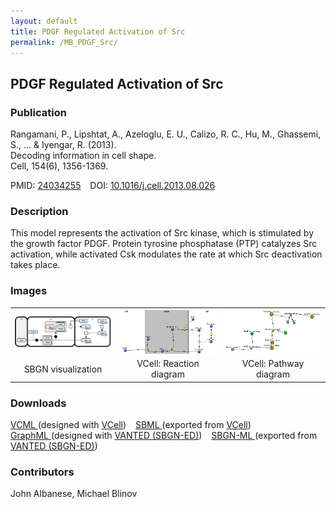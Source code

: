 ```yaml
---
layout: default
title: PDGF Regulated Activation of Src
permalink: /MB_PDGF_Src/
---
```


## PDGF Regulated Activation of Src

### Publication
Rangamani, P., Lipshtat, A., Azeloglu, E. U., Calizo, R. C., Hu, M., Ghassemi, S., ... & Iyengar, R. (2013). <br />
Decoding information in cell shape. <br />
Cell, 154(6), 1356-1369. <br />

PMID:  [24034255](https://www.ncbi.nlm.nih.gov/pubmed/24034255) &ensp; DOI: [10.1016/j.cell.2013.08.026](https://doi.org/10.1016/j.cell.2013.08.026)

### Description

This model represents the activation of Src kinase, which is stimulated by the growth factor PDGF. Protein tyrosine phosphatase (PTP) catalyzes Src activation, while activated Csk modulates the rate at which Src deactivation takes place.

### Images

 <table> 
 <td align="center" width="33%"><a href="https://modelbricks.github.io/images/modelbricks/PDGF_ModelBrick_SBGN.PNG"><img align="center" src="/images/modelbricks/PDGF_ModelBrick_SBGN.PNG"/></a></td>
  <td align="center" width="33%"><a href="https://modelbricks.github.io/images/modelbricks/PDGF_ModelBrick_ReactionDiagram_cropped.png"><img align="center" src="/images/modelbricks/PDGF_ModelBrick_ReactionDiagram_cropped.png"/></a></td>
  <td align="center" width="33%"><a href="https://modelbricks.github.io/images/modelbricks/PDGF_ModelBrick_PathwayDiagram.PNG"><img src="/images/modelbricks/PDGF_ModelBrick_PathwayDiagram.PNG"/></a></td>
 <tr>
   <td align="center"> SBGN visualization</td>
  <td align="center"> VCell: Reaction diagram</td>
  <td align="center"> VCell: Pathway diagram</td>
 </tr>
 </table>
 
### Downloads

<a href="/modelbricks/PDGF ModelBrick.vcml">VCML </a> (designed with [VCell](http://vcell.org)) &ensp;
<a href="/modelbricks/PDGF ModelBrick.xml">SBML </a> (exported from [VCell](http://vcell.org)) <br />
<a href="/modelbricks/PDGF graphML.graphml">GraphML </a> (designed with [VANTED (SBGN-ED)](https://immersive-analytics.infotech.monash.edu/vanted/addons/sbgn-ed/)) &ensp;
<a href="/modelbricks/PDGF SBGN-ML.vcm">SBGN-ML </a> (exported from [VANTED (SBGN-ED)](https://immersive-analytics.infotech.monash.edu/vanted/addons/sbgn-ed/)) <br />
 
### Contributors
John Albanese, Michael Blinov
